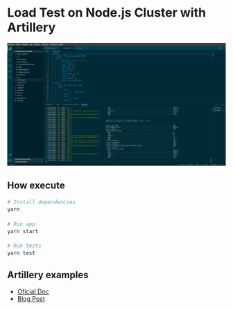 # Load Test on Node.js Cluster with Artillery

![Screenshot](.github/screenshot.png)

## How execute

```sh
# Install dependencies
yarn

# Run app
yarn start

# Run tests
yarn test
```

## Artillery examples

-   [Oficial Doc](https://www.artillery.io/docs/guides/getting-started/writing-your-first-test)
-   [Blog Post](https://blog.appsignal.com/2021/11/10/a-guide-to-load-testing-nodejs-apis-with-artillery.html)
